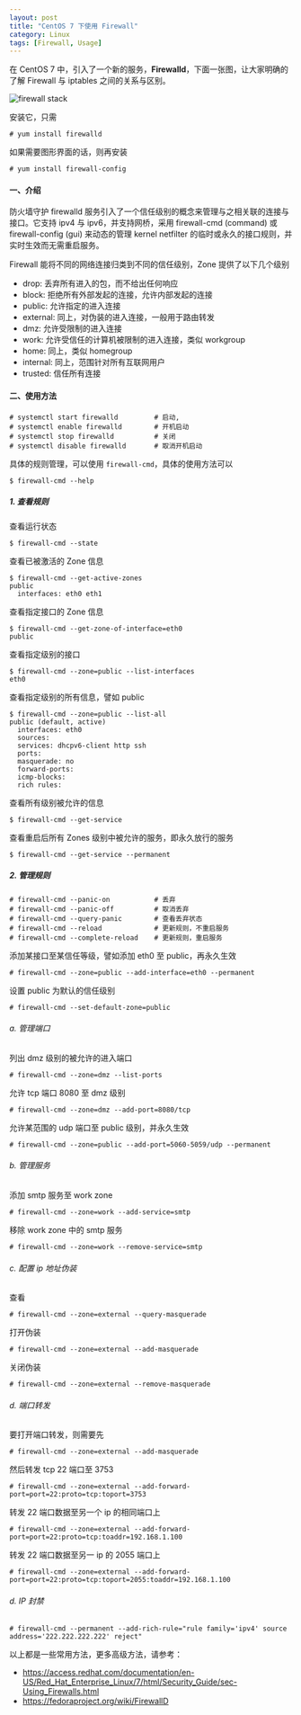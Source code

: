 ```yaml
---
layout: post
title: "CentOS 7 下使用 Firewall"
category: Linux
tags: [Firewall, Usage]
---
```


在 CentOS 7 中，引入了一个新的服务，**Firewalld**，下面一张图，让大家明确的了解 Firewall 与 iptables 之间的关系与区别。

![firewall stack](//cdn.09hd.com/images/2015/01/firewall_stack.png)

<!-- more -->

安装它，只需

    # yum install firewalld

如果需要图形界面的话，则再安装

    # yum install firewall-config

#### 一、介绍

防火墙守护 firewalld 服务引入了一个信任级别的概念来管理与之相关联的连接与接口。它支持 ipv4 与 ipv6，并支持网桥，采用 firewall-cmd (command) 或 firewall-config (gui) 来动态的管理 kernel netfilter 的临时或永久的接口规则，并实时生效而无需重启服务。

Firewall 能将不同的网络连接归类到不同的信任级别，Zone 提供了以下几个级别

- drop: 丢弃所有进入的包，而不给出任何响应
- block: 拒绝所有外部发起的连接，允许内部发起的连接
- public: 允许指定的进入连接
- external: 同上，对伪装的进入连接，一般用于路由转发
- dmz: 允许受限制的进入连接
- work: 允许受信任的计算机被限制的进入连接，类似 workgroup
- home: 同上，类似 homegroup
- internal: 同上，范围针对所有互联网用户
- trusted: 信任所有连接

#### 二、使用方法

    # systemctl start firewalld         # 启动,
    # systemctl enable firewalld        # 开机启动
    # systemctl stop firewalld          # 关闭
    # systemctl disable firewalld       # 取消开机启动

具体的规则管理，可以使用 `firewall-cmd`，具体的使用方法可以

    $ firewall-cmd --help

##### 1. 查看规则

查看运行状态

    $ firewall-cmd --state

查看已被激活的 Zone 信息

    $ firewall-cmd --get-active-zones
    public
      interfaces: eth0 eth1

查看指定接口的 Zone 信息

    $ firewall-cmd --get-zone-of-interface=eth0
    public

查看指定级别的接口

    $ firewall-cmd --zone=public --list-interfaces
    eth0

查看指定级别的所有信息，譬如 public

    $ firewall-cmd --zone=public --list-all
    public (default, active)
      interfaces: eth0
      sources:
      services: dhcpv6-client http ssh
      ports:
      masquerade: no
      forward-ports:
      icmp-blocks:
      rich rules:

查看所有级别被允许的信息

    $ firewall-cmd --get-service

查看重启后所有 Zones 级别中被允许的服务，即永久放行的服务

    $ firewall-cmd --get-service --permanent

##### 2. 管理规则

    # firewall-cmd --panic-on           # 丢弃
    # firewall-cmd --panic-off          # 取消丢弃
    # firewall-cmd --query-panic        # 查看丢弃状态
    # firewall-cmd --reload             # 更新规则，不重启服务
    # firewall-cmd --complete-reload    # 更新规则，重启服务

添加某接口至某信任等级，譬如添加 eth0 至 public，再永久生效

    # firewall-cmd --zone=public --add-interface=eth0 --permanent

设置 public 为默认的信任级别

    # firewall-cmd --set-default-zone=public

###### a. 管理端口

列出 dmz 级别的被允许的进入端口

    # firewall-cmd --zone=dmz --list-ports

允许 tcp 端口 8080 至 dmz 级别

    # firewall-cmd --zone=dmz --add-port=8080/tcp

允许某范围的 udp 端口至 public 级别，并永久生效

    # firewall-cmd --zone=public --add-port=5060-5059/udp --permanent

###### b. 管理服务

添加 smtp 服务至 work zone

    # firewall-cmd --zone=work --add-service=smtp

移除 work zone 中的 smtp 服务

    # firewall-cmd --zone=work --remove-service=smtp

###### c. 配置 ip 地址伪装

查看

    # firewall-cmd --zone=external --query-masquerade

打开伪装

    # firewall-cmd --zone=external --add-masquerade

关闭伪装

    # firewall-cmd --zone=external --remove-masquerade

###### d. 端口转发

要打开端口转发，则需要先

    # firewall-cmd --zone=external --add-masquerade

然后转发 tcp 22 端口至 3753

    # firewall-cmd --zone=external --add-forward-port=port=22:proto=tcp:toport=3753

转发 22 端口数据至另一个 ip 的相同端口上

    # firewall-cmd --zone=external --add-forward-port=port=22:proto=tcp:toaddr=192.168.1.100

转发 22 端口数据至另一 ip 的 2055 端口上

    # firewall-cmd --zone=external --add-forward-port=port=22:proto=tcp:toport=2055:toaddr=192.168.1.100

###### d. IP 封禁

    # firewall-cmd --permanent --add-rich-rule="rule family='ipv4' source address='222.222.222.222' reject"

以上都是一些常用方法，更多高级方法，请参考：

- <https://access.redhat.com/documentation/en-US/Red_Hat_Enterprise_Linux/7/html/Security_Guide/sec-Using_Firewalls.html>
- <https://fedoraproject.org/wiki/FirewallD>
